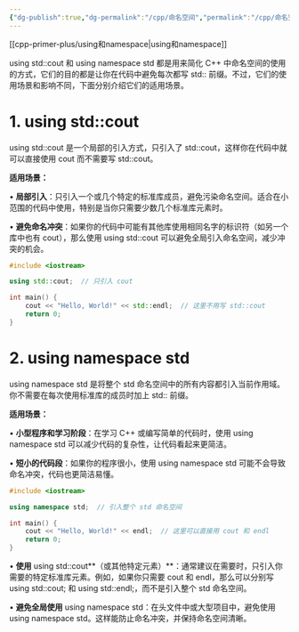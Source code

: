 ```yaml
---
{"dg-publish":true,"dg-permalink":"/cpp/命名空间","permalink":"/cpp/命名空间/","dgPassFrontmatter":true,"noteIcon":"","created":"2024-12-28T15:13:18.000+08:00","updated":"2025-01-01T22:39:03.000+08:00"}
---
```




[[cpp-primer-plus/using和namespace|using和namespace]]

using std::cout 和 using namespace std 都是用来简化 C++ 中命名空间的使用的方式，它们的目的都是让你在代码中避免每次都写 std:: 前缀。不过，它们的使用场景和影响不同，下面分别介绍它们的适用场景。



# **1. using std::cout**
  

using std::cout 是一个局部的引入方式，只引入了 std::cout，这样你在代码中就可以直接使用 cout 而不需要写 std::cout。

  

**适用场景：**

• **局部引入**：只引入一个或几个特定的标准库成员，避免污染命名空间。适合在小范围的代码中使用，特别是当你只需要少数几个标准库元素时。

• **避免命名冲突**：如果你的代码中可能有其他库使用相同名字的标识符（如另一个库中也有 cout），那么使用 using std::cout 可以避免全局引入命名空间，减少冲突的机会。

```cpp
#include <iostream>

using std::cout;  // 只引入 cout

int main() {
    cout << "Hello, World!" << std::endl;  // 这里不用写 std::cout
    return 0;
}
```



# **2. using namespace std**
  

using namespace std 是将整个 std 命名空间中的所有内容都引入当前作用域。你不需要在每次使用标准库的成员时加上 std:: 前缀。

  

**适用场景：**

• **小型程序和学习阶段**：在学习 C++ 或编写简单的代码时，使用 using namespace std 可以减少代码的复杂性，让代码看起来更简洁。

• **短小的代码段**：如果你的程序很小，使用 using namespace std 可能不会导致命名冲突，代码也更简洁易懂。

```cpp
#include <iostream>

using namespace std;  // 引入整个 std 命名空间

int main() {
    cout << "Hello, World!" << endl;  // 这里可以直接用 cout 和 endl
    return 0;
}
```

• **使用** using std::cout**（或其他特定元素）**：通常建议在需要时，只引入你需要的特定标准库元素。例如，如果你只需要 cout 和 endl，那么可以分别写 using std::cout; 和 using std::endl;，而不是引入整个 std 命名空间。

• **避免全局使用** using namespace std：在头文件中或大型项目中，避免使用 using namespace std。这样能防止命名冲突，并保持命名空间清晰。
